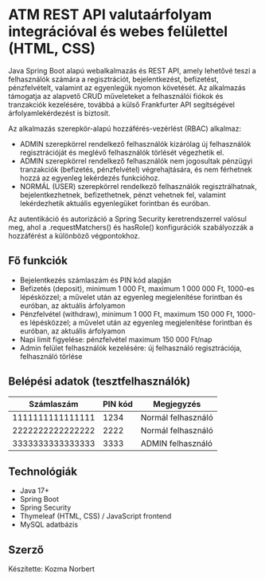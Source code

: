 # ATM REST API valutaárfolyam integrációval és webes felülettel (HTML, CSS)

Java Spring Boot alapú webalkalmazás és REST API, amely lehetővé teszi a felhasználók számára a regisztrációt, bejelentkezést, befizetést, pénzfelvételt, valamint az egyenlegük nyomon követését. Az alkalmazás támogatja az alapvető CRUD műveleteket a felhasználói fiókok és tranzakciók kezelésére, továbbá a külső Frankfurter API segítségével árfolyamlekérdezést is biztosít.

Az alkalmazás szerepkör-alapú hozzáférés-vezérlést (RBAC) alkalmaz:
- ADMIN szerepkörrel rendelkező felhasználók kizárólag új felhasználók regisztrációját és meglévő felhasználók törlését végezhetik el.
- ADMIN szerepkörrel rendelkező felhasználók nem jogosultak pénzügyi tranzakciók (befizetés, pénzfelvétel) végrehajtására, és nem férhetnek hozzá az egyenleg lekérdezés funkcióhoz.
- NORMÁL (USER) szerepkörrel rendelkező felhasználók regisztrálhatnak, bejelentkezhetnek, befizethetnek, pénzt vehetnek fel, valamint lekérdezhetik aktuális egyenlegüket forintban és euróban.

Az autentikáció és autorizáció a Spring Security keretrendszerrel valósul meg, ahol a .requestMatchers() és hasRole() konfigurációk szabályozzák a hozzáférést a különböző végpontokhoz.

## Fő funkciók

- Bejelentkezés számlaszám és PIN kód alapján
- Befizetés (deposit), minimum 1 000 Ft, maximum 1 000 000 Ft, 1000-es lépésközzel; a művelet után az egyenleg megjelenítése forintban és euróban, az aktuális árfolyamon
- Pénzfelvétel (withdraw), minimum 1 000 Ft, maximum 150 000 Ft, 1000-es lépésközzel; a művelet után az egyenleg megjelenítése forintban és euróban, az aktuális árfolyamon
- Napi limit figyelése: pénzfelvétel maximum 150 000 Ft/nap
- Admin felület felhasználók kezelésére: új felhasználó regisztrációja, felhasználó törlése

## Belépési adatok (tesztfelhasználók)

| Számlaszám           | PIN kód | Megjegyzés         |
|----------------------|---------|--------------------|
| 1111111111111111     | 1234    | Normál felhasználó |
| 2222222222222222     | 2222    | Normál felhasználó |
| 3333333333333333     | 3333    | ADMIN felhasználó  |

## Technológiák

- Java 17+
- Spring Boot
- Spring Security
- Thymeleaf (HTML, CSS) / JavaScript frontend
- MySQL adatbázis

## Szerző

Készítette: Kozma Norbert

